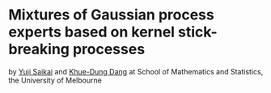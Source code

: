 # Mixtures of Gaussian process experts based on kernel stick-breaking processes

by [Yuji Saikai](https://yujisaikai.com) and [Khue-Dung Dang](https://scholar.google.com.au/citations?user=lg56IkAAAAAJ&hl=en) at School of Mathematics and Statistics, the University of Melbourne
